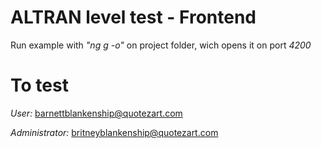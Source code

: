 # ALTRAN level test - Frontend

Run example with _"ng g -o"_ on project folder, wich opens it on port _4200_

# To test
_User:_ barnettblankenship@quotezart.com

_Administrator:_ britneyblankenship@quotezart.com


